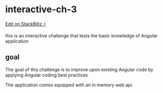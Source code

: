 # interactive-ch-3

[Edit on StackBlitz ⚡️](https://stackblitz.com/edit/interactive-chl-3)

this is an interactive challenge that tests the basic knowledge of Angular application

## goal

The goal of this challenge is to improve upon existing Angular code by applying Angular coding best practices

The application comes equipped with an in memory web api.
